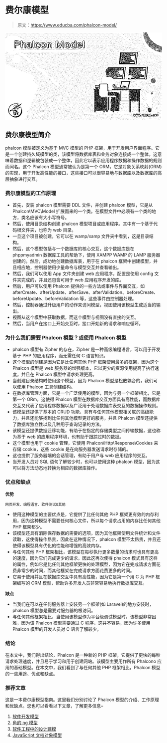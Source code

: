 # 费尔康模型

> 原文：<https://www.educba.com/phalcon-model/>

![Phalcon Model](img/1a817cdcfca0101edebbe68c79b1f312.png)



## 费尔康模型简介

phalcon 模型被定义为基于 MVC 模型的 PHP 框架，用于开发用户界面程序。它是一个创建持久域模型的类，该模型将数据库表和业务对象连接成一个整体，这意味着数据和逻辑被包装成一个整体，因此它以表示应用程序数据和操作数据的规则而闻名。这个 Phalcon 模型通常被认为是第一个 ORM，它是对象关系映射(ORM)的实现，用于开发高性能的接口，这些接口可以很容易地与数据库以及数据库的高层抽象进行交互。

### 费尔康模型的工作原理

*   首先，安装 phalcon 模型需要 DDL 文件，并创建 phalcon 模型，它是从 Phalcon\MVC\Model 扩展而来的一个类。在模型文件中必须有一个类的地方，类名应该有大小写符号。
*   然后，使用目录结构创建 phalcon 模型项目或应用程序。其中有一个基于代码根文件夹，也称为 web 目录。
*   一旦这个项目被创建，它可以在 wamp/xamp 文件夹中看到，这是目录结构。
*   然后，这个模型包括与一个数据库的核心交互，这个数据库是在 phppmyadmin 数据库工具的帮助下，使用 XAMPP WAMP 的 LAMP 服务器创建的。然后，成功地创建数据库表，用于在 phalcon 框架中创建模型，并且相应地，控制器使用少量命令与模型交互并查看输出。
*   然后，我们可以使用 App 文件夹创建 web 应用程序，配置是使用 config 文件夹完成的，并且还包含可用于 web 应用程序开发的库。
*   然后，用户可以使用 Phalcon 提供的一些方法或事件与界面交互，如 afterCreate、afterUpdate、afterSave、afterValidation、beforeCreate、beforeUpdate、beforeValidation 等，这些事件由控制器处理。
*   然后，控制器通过升级用户的动作来访问模型，视图使用该模型生成适当的输出。
*   视图从这个模型中获取数据，而这个模型与视图没有直接的交互。
*   然后，当用户在接口上开始交互时，接口开始新的请求和响应循环。

### 为什么我们需要 Phalcon 模型？或使用 Phalcon 模型

*   phalcon 模型有 Zipher 的存在，Zipher 是一种高级编程语言，可以用于开发基于 PHP 的应用程序，而无需任何 C 语言知识。
*   这个模型的创建是因为它是比任何其他 PHP 框架使用最多的框架，因为这个 Phalcon 模型是 web 服务器的增强版本，它以更少的资源使用提高了执行速度，并且在 Phalcon 模型中请求处理更高。
*   当创建目录结构时使用这个模型，因为 Phalcon 模型是松散耦合的，我们可以使用 Phalcon 工具创建结构。
*   在数据库管理方面，它是一个广泛使用的模型，因为与另一个框架相比，它是第一个 ORm，这使得 Phalcon 模型在数据库交互方面具有高性能，而数据库交互又代表了应用程序数据以及广泛用于处理数据库表交互的数据操作规则。
*   该模型还提供了基本的 CRUD 功能，具有与任何其他模型相关联的高级能力，并且还能够找到比任何其他模型更好的服务，并且 Phalcon 模型还提供了数据库独立性以及几种用于查询记录的方法。
*   该模型还提供数据迁移功能，有助于在指定的存储类型之间传输数据，这也称为基于 web 的应用程序环境，也有助于跟踪过时的数据。
*   这个模型也用于 cookie 管理，它使用 Phalcon\Http\Response\Cookies 来存储 cookie，这些 cookie 是在向服务器发送请求时存储的。
*   这也提供了服务器端的会话管理，有助于用户与 web 应用程序的交互。
*   当开发人员对 SQL 语句了解较少时，也可以使用这种 phalcon 模型，因为这可以将方法动态地转换为相应的数据库操作。

### 优点和缺点

**优势**

<small>网页开发、编程语言、软件测试&其他</small>

*   使用这种模型的主要优点是，它提供了比任何其他 PHP 框架更有效的内存利用，因为这种模型不需要任何核心文件，所以每个请求占用的内存比任何其他 PHP 框架都少。
*   该模型还具有消除保存数据的需要的选项，因为其他框架使用文件统计和文件读取，这使得操作昂贵，因此在这种情况下，phalcon 模型不太昂贵，并且还使得该模型具有优化的性能和增强的高效内存。
*   与任何其他 PHP 框架相比，该模型在每秒执行更多数量的请求时也具有更高的速度，因为它们完成更少的请求，因此这再次使得 phalcon 模式具有这样的属性，例如它是比任何其他框架更快的处理模型，因为它在完成请求方面花费非常少的时间，而其他框架在完成请求方面花费更多的时间。
*   它易于使用并且在数据库交互中具有高性能，因为它是第一个用 C 为 PHP 框架编写的 ORM 模型，帮助许多开发人员非常容易地执行数据库交互。

**缺点**

*   当我们在可以在任何服务器上安装另一个框架(如 Laravel)的地方安装时，phalcon 模型总是需要对服务器的根访问。
*   与任何其他框架相比，当使用该模型作为平台级调试模型时，该模型非常困难，因为该 Phalcon 模型需要通过 C 程序，这并不容易，因为许多使用 Phalcon 模型的开发人员对 C 语言了解较少。

### 结论

在本文中，我们得出结论，Phalcon 是一种新的 PHP 框架，它提供了更快的每秒请求处理速度，并且易于学习和用于创建网站。该模型主要用作所有 Phalcono 应用的基础模型。在本文中，我们看到了与任何其他 PHP 框架相比，Phalcon 模型的一些用途、优点和缺点。

### 推荐文章

这是一本费尔康模型指南。这里我们分别讨论了 Phalcon 模型的介绍、工作原理和优缺点。您也可以看看以下文章，了解更多信息–

1.  [软件开发模型](https://www.educba.com/software-development-models/)
2.  [角的 ng 模型](https://www.educba.com/angularjs-ng-model/)
3.  [软件工程中的设计建模](https://www.educba.com/design-modeling-in-software-engineering/)
4.  [JavaScript 文档对象模型](https://www.educba.com/javascript-document-object-model/)





